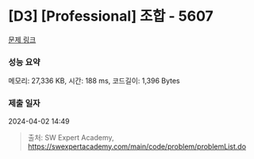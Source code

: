 # [D3] [Professional] 조합 - 5607 

[문제 링크](https://swexpertacademy.com/main/code/problem/problemDetail.do?contestProbId=AWXGKdbqczEDFAUo) 

### 성능 요약

메모리: 27,336 KB, 시간: 188 ms, 코드길이: 1,396 Bytes

### 제출 일자

2024-04-02 14:49



> 출처: SW Expert Academy, https://swexpertacademy.com/main/code/problem/problemList.do